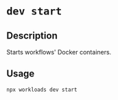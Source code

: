 # `dev start`

## Description

Starts workflows' Docker containers.

## Usage

```bash
npx workloads dev start
```
